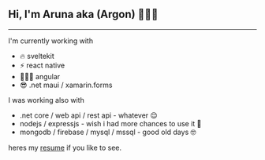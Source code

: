 ## Hi, I'm Aruna aka (Argon) 👨🏻‍💻
---

I'm currently working with 
  - 🔥 sveltekit
  - ⚡️ react native
  - 👨🏻‍💻 angular
  - 😎 .net maui / xamarin.forms

I was working also with
  - .net core / web api / rest api - whatever 😌
  - nodejs / expressjs - wish i had more chances to use it 🥺
  - mongodb / firebase / mysql / mssql - good old days 🤓

heres my [resume]([https://onlyargon.github.io/resume/](https://dhc5u8b4iht6q.cloudfront.net/websites/arunaw/Aruna_Wickramasinghe.pdf)) if you like to see.






